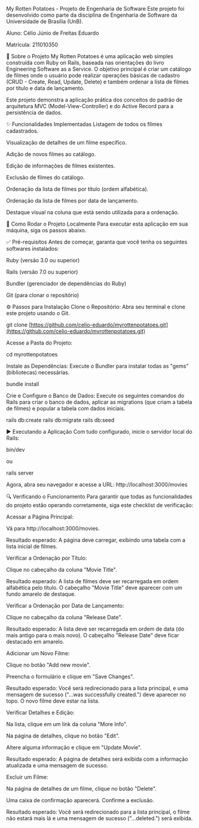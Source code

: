 My Rotten Potatoes - Projeto de Engenharia de Software
Este projeto foi desenvolvido como parte da disciplina de Engenharia de Software da Universidade de Brasília (UnB).

Aluno: Célio Júnio de Freitas Eduardo

Matrícula: 211010350

📖 Sobre o Projeto
My Rotten Potatoes é uma aplicação web simples construída com Ruby on Rails, baseada nas orientações do livro Engineering Software as a Service. O objetivo principal é criar um catálogo de filmes onde o usuário pode realizar operações básicas de cadastro (CRUD - Create, Read, Update, Delete) e também ordenar a lista de filmes por título e data de lançamento.

Este projeto demonstra a aplicação prática dos conceitos do padrão de arquitetura MVC (Model-View-Controller) e do Active Record para a persistência de dados.

✨ Funcionalidades Implementadas
Listagem de todos os filmes cadastrados.

Visualização de detalhes de um filme específico.

Adição de novos filmes ao catálogo.

Edição de informações de filmes existentes.

Exclusão de filmes do catálogo.

Ordenação da lista de filmes por título (ordem alfabética).

Ordenação da lista de filmes por data de lançamento.

Destaque visual na coluna que está sendo utilizada para a ordenação.

🚀 Como Rodar o Projeto Localmente
Para executar esta aplicação em sua máquina, siga os passos abaixo.

✅ Pré-requisitos
Antes de começar, garanta que você tenha os seguintes softwares instalados:

Ruby (versão 3.0 ou superior)

Rails (versão 7.0 ou superior)

Bundler (gerenciador de dependências do Ruby)

Git (para clonar o repositório)

⚙️ Passos para Instalação
Clone o Repositório:
Abra seu terminal e clone este projeto usando o Git.

git clone [https://github.com/celio-eduardo/myrottenpotatoes.git](https://github.com/celio-eduardo/myrottenpotatoes.git)

Acesse a Pasta do Projeto:

cd myrottenpotatoes

Instale as Dependências:
Execute o Bundler para instalar todas as "gems" (bibliotecas) necessárias.

bundle install

Crie e Configure o Banco de Dados:
Execute os seguintes comandos do Rails para criar o banco de dados, aplicar as migrations (que criam a tabela de filmes) e popular a tabela com dados iniciais.

rails db:create
rails db:migrate
rails db:seed

▶️ Executando a Aplicação
Com tudo configurado, inicie o servidor local do Rails:

bin/dev

ou

rails server

Agora, abra seu navegador e acesse a URL: http://localhost:3000/movies

🔍 Verificando o Funcionamento
Para garantir que todas as funcionalidades do projeto estão operando corretamente, siga este checklist de verificação:

Acessar a Página Principal:

Vá para http://localhost:3000/movies.

Resultado esperado: A página deve carregar, exibindo uma tabela com a lista inicial de filmes.

Verificar a Ordenação por Título:

Clique no cabeçalho da coluna "Movie Title".

Resultado esperado: A lista de filmes deve ser recarregada em ordem alfabética pelo título. O cabeçalho "Movie Title" deve aparecer com um fundo amarelo de destaque.

Verificar a Ordenação por Data de Lançamento:

Clique no cabeçalho da coluna "Release Date".

Resultado esperado: A lista deve ser recarregada em ordem de data (do mais antigo para o mais novo). O cabeçalho "Release Date" deve ficar destacado em amarelo.

Adicionar um Novo Filme:

Clique no botão "Add new movie".

Preencha o formulário e clique em "Save Changes".

Resultado esperado: Você será redirecionado para a lista principal, e uma mensagem de sucesso ("...was successfully created.") deve aparecer no topo. O novo filme deve estar na lista.

Verificar Detalhes e Edição:

Na lista, clique em um link da coluna "More Info".

Na página de detalhes, clique no botão "Edit".

Altere alguma informação e clique em "Update Movie".

Resultado esperado: A página de detalhes será exibida com a informação atualizada e uma mensagem de sucesso.

Excluir um Filme:

Na página de detalhes de um filme, clique no botão "Delete".

Uma caixa de confirmação aparecerá. Confirme a exclusão.

Resultado esperado: Você será redirecionado para a lista principal, o filme não estará mais lá e uma mensagem de sucesso ("...deleted.") será exibida.
